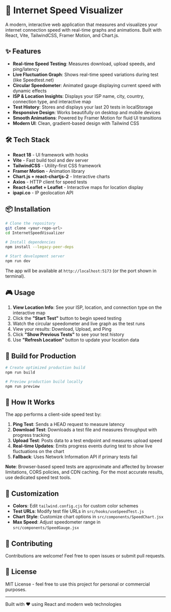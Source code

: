 # 🚀 Internet Speed Visualizer

A modern, interactive web application that measures and visualizes your internet connection speed with real-time graphs and animations. Built with React, Vite, TailwindCSS, Framer Motion, and Chart.js.

## ✨ Features

- **Real-time Speed Testing**: Measures download, upload speeds, and ping/latency
- **Live Fluctuation Graph**: Shows real-time speed variations during test (like Speedtest.net)
- **Circular Speedometer**: Animated gauge displaying current speed with dynamic effects
- **ISP & Location Insights**: Displays your ISP name, city, country, connection type, and interactive map
- **Test History**: Stores and displays your last 20 tests in localStorage
- **Responsive Design**: Works beautifully on desktop and mobile devices
- **Smooth Animations**: Powered by Framer Motion for fluid UI transitions
- **Modern UI**: Clean, gradient-based design with Tailwind CSS

## 🛠️ Tech Stack

- **React 18** - UI framework with hooks
- **Vite** - Fast build tool and dev server
- **TailwindCSS** - Utility-first CSS framework
- **Framer Motion** - Animation library
- **Chart.js + react-chartjs-2** - Interactive charts
- **Axios** - HTTP client for speed tests
- **React-Leaflet + Leaflet** - Interactive maps for location display
- **ipapi.co** - IP geolocation API

## 📦 Installation

```bash
# Clone the repository
git clone <your-repo-url>
cd InternetSpeedVisualizer

# Install dependencies
npm install --legacy-peer-deps

# Start development server
npm run dev
```

The app will be available at `http://localhost:5173` (or the port shown in terminal).

## 🎮 Usage

1. **View Location Info**: See your ISP, location, and connection type on the interactive map
2. Click the **"Start Test"** button to begin speed testing
3. Watch the circular speedometer and live graph as the test runs
4. View your results: Download, Upload, and Ping
5. Click **"Show Previous Tests"** to see your test history
6. Use **"Refresh Location"** button to update your location data

## 🔧 Build for Production

```bash
# Create optimized production build
npm run build

# Preview production build locally
npm run preview
```

## 📝 How It Works

The app performs a client-side speed test by:

1. **Ping Test**: Sends a HEAD request to measure latency
2. **Download Test**: Downloads a test file and measures throughput with progress tracking
3. **Upload Test**: Posts data to a test endpoint and measures upload speed
4. **Real-time Updates**: Emits progress events during test to show live fluctuations on the chart
5. **Fallback**: Uses Network Information API if primary tests fail

**Note**: Browser-based speed tests are approximate and affected by browser limitations, CORS policies, and CDN caching. For the most accurate results, use dedicated speed test tools.

## 🎨 Customization

- **Colors**: Edit `tailwind.config.cjs` for custom color schemes
- **Test URLs**: Modify test file URLs in `src/hooks/useSpeedTest.js`
- **Chart Style**: Customize chart options in `src/components/SpeedChart.jsx`
- **Max Speed**: Adjust speedometer range in `src/components/SpeedGauge.jsx`

## 🤝 Contributing

Contributions are welcome! Feel free to open issues or submit pull requests.

## 📄 License

MIT License - feel free to use this project for personal or commercial purposes.

---

Built with ❤️ using React and modern web technologies
